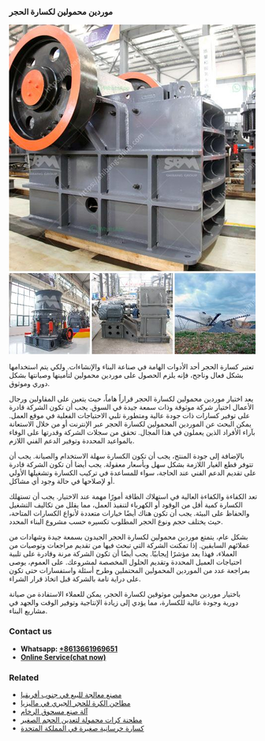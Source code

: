 <h3>موردين محمولين لكسارة الحجر</h3><img src='1701854378.jpg' alt=''><p>تعتبر كسارة الحجر أحد الأدوات الهامة في صناعة البناء والإنشاءات. ولكي يتم استخدامها بشكل فعال وناجح، فإنه يلزم الحصول على موردين محمولين لتأمينها وصيانتها بشكل دوري وموثوق.</p><p>يعد اختيار موردين محمولين لكسارة الحجر قراراً هاماً، حيث يتعين على المقاولين ورجال الأعمال اختيار شركة موثوقة وذات سمعة جيدة في السوق. يجب أن تكون الشركة قادرة على توفير كسارات ذات جودة عالية ومتطورة تلبي الاحتياجات الفعلية في موقع العمل. يمكن البحث عن الموردين المحمولين لكسارة الحجر عبر الإنترنت أو من خلال الاستعانة بآراء الأفراد الذين يعملون في هذا المجال. تحقق من سجلات الشركة وقدرتها على الوفاء بالمواعيد المحددة وتوفير الدعم الفني اللازم. </p><p>بالإضافة إلى جودة المنتج، يجب أن تكون الكسارة سهلة الاستخدام والصيانة. يجب أن تتوفر قطع الغيار اللازمة بشكل سهل وبأسعار معقولة. يجب أيضا أن تكون الشركة قادرة على تقديم الدعم الفني عند الحاجة، سواء للمساعدة في تركيب الكسارة وتشغيلها الأولي أو لإصلاحها في حالة وجود أي مشاكل.</p><p>تعد الكفاءة والكفاءة العالية في استهلاك الطاقة أمورًا مهمة عند الاختيار. يجب أن تستهلك الكسارة كمية أقل من الوقود أو الكهرباء لتنفيذ العمل، مما يقلل من تكاليف التشغيل والحفاظ على البيئة. يجب أن تكون هناك أيضًا خيارات متعددة لأنواع الكسارات المتاحة، حيث يختلف حجم ونوع الحجر المطلوب تكسيره حسب مشروع البناء المحدد.</p><p>بشكل عام، يتمتع موردين محمولين لكسارة الحجر الجيدون بسمعة جيدة وشهادات من عملائهم السابقين. إذا تمكنت الشركة التي تبحث فيها من تقديم مراجعات وتوصيات من العملاء، فهذا يعد مؤشرًا إيجابيًا. يجب أيضًا أن تكون الشركة مرنة وقادرة على تلبية احتياجات العميل المحددة وتقديم الحلول المخصصة لمشروعك. على العموم، يوصى بمراجعة عدد من الموردين المحمولين المحتملين وطرح أسئلة واستفسارات حتى تكون على دراية تامة بالشركة قبل اتخاذ قرار الشراء.</p><p>باختيار موردين محمولين موثوقين لكسارة الحجر، يمكن للعملاء الاستفادة من صيانة دورية وجودة عالية للكسارة، مما يؤدي إلى زيادة الإنتاجية وتوفير الوقت والجهد في مشاريع البناء.</p><h3>Contact us</h3><ul><li><strong>Whatsapp:&nbsp;<a href="https://wa.me/8613661969651">+8613661969651</a></strong></li><li><a href="https://swt.shibang-china.com/?git&amp;zhl&amp;موردين محمولين لكسارة الحجر"><strong>Online Service(chat now)</strong></a></li></ul><h3>Related</h3><ul><li><a href='مصنع معالجة للبيع في جنوب أفريقيا.md'>مصنع معالجة للبيع في جنوب أفريقيا</a></li><li><a href='مطاحن الكرة للحجر الجيري في ماليزيا.md'>مطاحن الكرة للحجر الجيري في ماليزيا</a></li><li><a href='آلة صنع مسحوق الرخام.md'>آلة صنع مسحوق الرخام</a></li><li><a href='مطحنة كرات محمولة لتعدين الحجم الصغير.md'>مطحنة كرات محمولة لتعدين الحجم الصغير</a></li><li><a href='كسارة خرسانية صغيرة في المملكة المتحدة.md'>كسارة خرسانية صغيرة في المملكة المتحدة</a></li></ul>